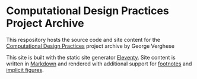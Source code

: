 # Computational Design Practices Project Archive

This respository hosts the source code and site content for the [Computational Design Practices](https://www.arch.columbia.edu/programs/15-m-s-computational-design-practices) project archive by George Verghese

This site is built with the static site generator [Eleventy](https://www.11ty.dev/docs/).
Site content is written in [Markdown](https://www.markdownguide.org/) and rendered with additional
support for [footnotes](https://github.com/markdown-it/markdown-it-footnote) and
[implicit figures](https://github.com/arve0/markdown-it-implicit-figures).